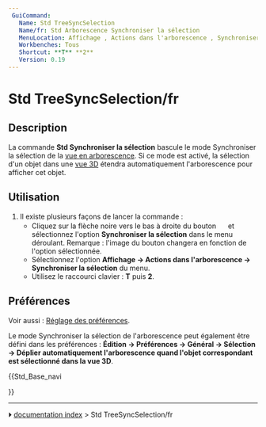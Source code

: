 ```yaml
---
 GuiCommand:
   Name: Std TreeSyncSelection
   Name/fr: Std Arborescence Synchroniser la sélection
   MenuLocation: Affichage , Actions dans l'arborescence , Synchroniser la sélection
   Workbenches: Tous
   Shortcut: **T** **2**
   Version: 0.19
---
```


# Std TreeSyncSelection/fr

## Description

La commande **Std Synchroniser la sélection** bascule le mode Synchroniser la sélection de la [vue en arborescence](Tree_view/fr.md). Si ce mode est activé, la sélection d\'un objet dans une [vue 3D](3D_view/fr.md) étendra automatiquement l\'arborescence pour afficher cet objet.



## Utilisation

1.  Il existe plusieurs façons de lancer la commande :
    -   Cliquez sur la flèche noire vers le bas à droite du bouton **<img src="images/Std_TreeSyncView.svg" width=16px>** et sélectionnez l\'option **Synchroniser la sélection** dans le menu déroulant. Remarque : l\'image du bouton changera en fonction de l\'option sélectionnée.
    -   Sélectionnez l\'option **Affichage → Actions dans l'arborescence → Synchroniser la sélection** du menu.
    -   Utilisez le raccourci clavier : **T** puis **2**.



## Préférences

Voir aussi : [Réglage des préférences](Preferences_Editor/fr.md).

Le mode Synchroniser la sélection de l\'arborescence peut également être défini dans les préférences : **Édition → Préférences → Général → Sélection → Déplier automatiquement l'arborescence quand l'objet correspondant est sélectionné dans la vue 3D**.





{{Std_Base_navi

}}



---
⏵ [documentation index](../README.md) > Std TreeSyncSelection/fr
